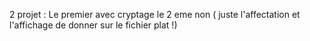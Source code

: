 2 projet :
Le premier avec cryptage le 2 eme non ( juste l'affectation et l'affichage de donner sur le fichier plat !)
